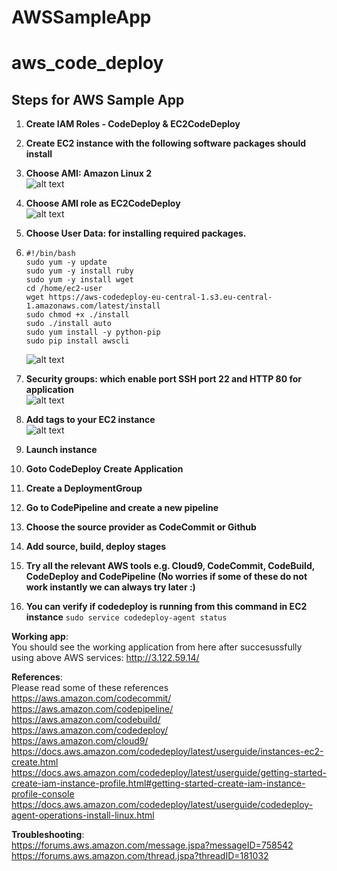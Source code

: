 # AWSSampleApp

# aws_code_deploy
## Steps for AWS Sample App
 1.  **Create IAM Roles - CodeDeploy & EC2CodeDeploy**
 1.  **Create EC2 instance with the following software packages should install**<br/>
 1.  **Choose AMI: Amazon Linux 2**<br/>
     ![alt text](https://github.com/prabhakar2020/aws_code_deploy/blob/master/AMI.png)<br/>
 1.  **Choose AMI role as EC2CodeDeploy**<br/>
     ![alt text](https://github.com/prabhakar2020/aws_code_deploy/blob/master/ConfigureInstance.png)<br/>
 1.  **Choose User Data: for installing required packages.**<br/>
 2.  ```
     #!/bin/bash
     sudo yum -y update
     sudo yum -y install ruby
     sudo yum -y install wget
     cd /home/ec2-user
     wget https://aws-codedeploy-eu-central-1.s3.eu-central-1.amazonaws.com/latest/install
     sudo chmod +x ./install
     sudo ./install auto
     sudo yum install -y python-pip
     sudo pip install awscli
     ```
     
     ![alt text](https://github.com/prabhakar2020/aws_code_deploy/blob/master/UserData.png)<br/>
 1.  **Security groups: which enable port SSH port 22 and HTTP 80 for application**<br/>
     ![alt text](https://github.com/prabhakar2020/aws_code_deploy/blob/master/configureSecutiryGroup.png)<br/>     
 1.  **Add tags to your EC2 instance**<br/>
     ![alt text](https://github.com/prabhakar2020/aws_code_deploy/blob/master/addTags.png)<br/>
 1.  **Launch instance**<br/>
 1.  **Goto CodeDeploy Create Application**<br/>
 1.  **Create a DeploymentGroup**<br/>
 1.  **Go to CodePipeline and create a new pipeline**<br/>
 1.  **Choose the source provider as CodeCommit or Github**<br/>
 1.  **Add source, build, deploy stages**<br/>
 1.  **Try all the relevant AWS tools e.g. Cloud9, CodeCommit, CodeBuild, CodeDeploy and CodePipeline 
 (No worries if some of these do not work instantly we can always try later :)**<br/>
 1.  **You can verify if codedeploy is running from this command in EC2 instance**
     ```sudo service codedeploy-agent status```

**Working app**: \
 You should see the working application from here after succesussfully using above AWS services: http://3.122.59.14/

**References**: \
Please read some of these references \
 https://aws.amazon.com/codecommit/ \
 https://aws.amazon.com/codepipeline/ \
 https://aws.amazon.com/codebuild/ \
 https://aws.amazon.com/codedeploy/ \
 https://aws.amazon.com/cloud9/ \
 https://docs.aws.amazon.com/codedeploy/latest/userguide/instances-ec2-create.html  \
 https://docs.aws.amazon.com/codedeploy/latest/userguide/getting-started-create-iam-instance-profile.html#getting-started-create-iam-instance-profile-console \
https://docs.aws.amazon.com/codedeploy/latest/userguide/codedeploy-agent-operations-install-linux.html

 
**Troubleshooting**: \
https://forums.aws.amazon.com/message.jspa?messageID=758542  \
https://forums.aws.amazon.com/thread.jspa?threadID=181032  
